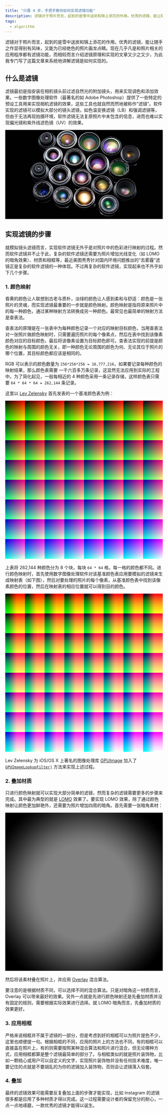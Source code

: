 ```yaml
---
title: "只需 4 步，手把手教你如何实现滤镜功能"
description: 滤镜对于照片而言，起到的是雪中送炭和锦上添花的作用。优秀的滤镜，能让随手之作显得别有风味，又能为已经绝色的照片画龙点睛。现在几乎凡是和照片相关的应用程序都有滤镜功能，而相较而言介绍滤镜原理和实现的文章又少之又少，为此我专门写了这篇文章来系统地讲解滤镜是如何实现的。
tags:
  - algorithm
---
```


滤镜对于照片而言，起到的是雪中送炭和锦上添花的作用。优秀的滤镜，能让随手之作显得别有风味，又能为已经绝色的照片画龙点睛。现在几乎凡是和照片相关的应用程序都有滤镜功能，而相较而言介绍滤镜原理和实现的文章又少之又少，为此我专门写了这篇文章来系统地讲解滤镜是如何实现的。

## 什么是滤镜

滤镜最初是指安装在相机镜头前过滤自然光的附加镜头，用来实现调色和添加效果。一些数字图像处理软件（最著名的如 Adobe Photoshop）提供了一些特定的预设工具用来实现相机滤镜的效果，这些工具也就自然而然地被称作“滤镜”。软件实现的滤镜可以模拟大部分的镜头滤镜，如色温变换滤镜（LB）和强调滤镜等，但由于无法再现拍摄环境，软件滤镜无法复原照片中未包含的信息，进而也难以实现偏光镜和紫外线滤色镜（UV）的效果。

<img src="/assets/images/2014-06-15_implement-instagram-like-filters/lens-collection.jpg" alt="相机滤镜" />

## 实现滤镜的步骤

就模拟镜头滤镜而言，实现软件滤镜无外乎是对照片中的色彩进行映射的过程。然而软件滤镜并不止于此，复杂的软件滤镜还需要为照片增加光线变化（如 LOMO 的暗角效果）、材质和相框等，最近美图秀秀针对国内环境问题推出的“去雾霾”滤镜正是复杂的软件滤镜的一种体现。不过再复杂的软件滤镜，实现起来也不外乎如下几个步骤。

### 1. 颜色映射

昏黄的颜色让人联想到古老与质朴，淡绿的颜色让人感到柔和与舒适：颜色是一张照片的灵魂，而实现滤镜最重要的一步就是颜色映射。颜色映射是指将原来照片中的每一种颜色，通过某种映射方法转换成另一种颜色。最常见也最简单的映射方法是查表法。

查表法的原理是在一张表中为每种颜色记录一个对应的映射目标颜色，当用查表法对一张照片做颜色映射时，只需要遍历照片的每个像素点，然后在表中找到该像素颜色对应的目标颜色，最后将该像素设置为目标颜色即可。查表法实现的前提是颜色的映射与周围的颜色无关，即一种颜色无论周围的颜色为何、无论其位于照片的哪个位置，其目标颜色都应该是相同的。

RGB 可以表示的颜色数量为 `256*256*256 = 16,777,216`，如果要记录每种颜色的映射结果，那么颜色表需要 一千六百多万条记录，这显然无法应用到实际的工程中。为了简化起见，一般每相近的 4 种颜色采用一条记录存储，这样颜色表只需要 `64 * 64 * 64 = 262,144` 条记录。

这里以 <a href="https://plus.google.com/105075060804712942346/posts">Lev Zelensky</a> 首先发表的一个基准颜色表为例：

<img src="/assets/images/2014-06-15_implement-instagram-like-filters/lookup-table.png" alt="基准颜色表" class="fill" />

上表将 262,144 种颜色分为 8 个块，每块 `64 * 64` 格，每一格的颜色都不同。进行颜色映射时，首先使用数字图像处理软件对该基准颜色表应用要模拟的滤镜来生成映射表（如下图），然后对要处理的照片的每个像素，从基准颜色表中找到该像素颜色的位置，然后在映射表的相应位置就可以得到目的颜色。

<img src="/assets/images/2014-06-15_implement-instagram-like-filters/lookup-table-yellow.png" alt="昏黄滤镜映射表" class="fill" />

Lev Zelensky 为 iOS/OS X 上著名的图像处理库 <a href="https://github.com/BradLarson/GPUImage">GPUImage</a> 加入了 <a href="https://github.com/BradLarson/GPUImage/blob/master/framework/Source/GPUImageLookupFilter.h"><code>GPUImageLookupFilter)</code></a> 方法来实现上述过程。

### 2. 叠加材质

只进行颜色映射就可以实现大部分简单的滤镜，然而复杂的滤镜需要更多的步骤来完成。其中最为典型的就是 <a href="http://en.wikipedia.org/wiki/Lomography">LOMO</a> 效果了。要实现 LOMO 效果，除了通过颜色映射让颜色更加鲜艳外，还需要为照片增加四周的暗角。首先需要一张暗角素材：

<img src="/assets/images/2014-06-15_implement-instagram-like-filters/overlay.png" alt="暗角素材" class="fill" />

然后将该素材叠在照片上，并应用 <a href="http://en.wikipedia.org/wiki/Blend_modes#Overlay">Overlay</a> 混合算法。

要注意的是根据材质不同，可以选择不同的混合算法。只是对暗角这一材质而言，Overlay 可以带来最好的效果。另外一点就是先进行颜色映射还是先叠加材质并没有固定的规则，需要根据实际效果进行选择。就 LOMO 暗角而言，先叠加材质的效果更好。

### 3. 应用相框

严格来说相框并不属于滤镜的一部分，但是考虑到好的相框可以为照片提色不少，这里也顺便提一句。根据相框的不同，应用的照片上的方法也不同，有的相框可以直接盖在照片上，有的则需要按照某种混合算法和照片进行混合，但无论哪种方式，应用相框都算是整个滤镜最简单的部分了。与相框类似的就是照片装饰物，比如一颗桃心或用户可以自定义的文字，实现照片装饰物并没有任何技术难度，唯一要记住的点就是不要胡乱的为你的滤镜加入装饰物，否则会让滤镜落入俗套。

### 4. 叠加

最终的滤镜效果可能需要反复叠加上面的步骤才能实现，比如 Instagram 的滤镜很多都是应用了多种材质才得以完成。这一过程需要设计者的保留充分的耐心，一点一点地琢磨，一款优秀的滤镜才能得以诞生。
